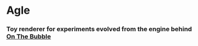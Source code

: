  # Agle
 ### Toy renderer for experiments evolved from the engine behind [On The Bubble](https://store.steampowered.com/app/2707350/On_the_Bubble/)
